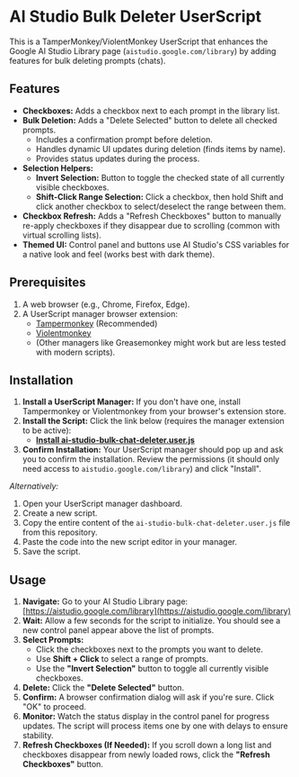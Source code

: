 # AI Studio Bulk Deleter UserScript

This is a TamperMonkey/ViolentMonkey UserScript that enhances the Google AI Studio Library page (`aistudio.google.com/library`) by adding features for bulk deleting prompts (chats).

## Features

*   **Checkboxes:** Adds a checkbox next to each prompt in the library list.
*   **Bulk Deletion:** Adds a "Delete Selected" button to delete all checked prompts.
    *   Includes a confirmation prompt before deletion.
    *   Handles dynamic UI updates during deletion (finds items by name).
    *   Provides status updates during the process.
*   **Selection Helpers:**
    *   **Invert Selection:** Button to toggle the checked state of all currently visible checkboxes.
    *   **Shift-Click Range Selection:** Click a checkbox, then hold Shift and click another checkbox to select/deselect the range between them.
*   **Checkbox Refresh:** Adds a "Refresh Checkboxes" button to manually re-apply checkboxes if they disappear due to scrolling (common with virtual scrolling lists).
*   **Themed UI:** Control panel and buttons use AI Studio's CSS variables for a native look and feel (works best with dark theme).

## Prerequisites

1.  A web browser (e.g., Chrome, Firefox, Edge).
2.  A UserScript manager browser extension:
    *   [Tampermonkey](https://www.tampermonkey.net/) (Recommended)
    *   [Violentmonkey](https://violentmonkey.github.io/)
    *   (Other managers like Greasemonkey might work but are less tested with modern scripts).

## Installation

1.  **Install a UserScript Manager:** If you don't have one, install Tampermonkey or Violentmonkey from your browser's extension store.
2.  **Install the Script:** Click the link below (requires the manager extension to be active):
    *   **[Install ai-studio-bulk-chat-deleter.user.js](https://github.com/TrainedPro/RepoStash/aistudio-bulk-deleter-userscript/raw/main/ai-studio-bulk-chat-deleter.user.js)**
3.  **Confirm Installation:** Your UserScript manager should pop up and ask you to confirm the installation. Review the permissions (it should only need access to `aistudio.google.com/library`) and click "Install".

*Alternatively:*

1.  Open your UserScript manager dashboard.
2.  Create a new script.
3.  Copy the entire content of the `ai-studio-bulk-chat-deleter.user.js` file from this repository.
4.  Paste the code into the new script editor in your manager.
5.  Save the script.

## Usage

1.  **Navigate:** Go to your AI Studio Library page: [https://aistudio.google.com/library](https://aistudio.google.com/library)
2.  **Wait:** Allow a few seconds for the script to initialize. You should see a new control panel appear above the list of prompts.
3.  **Select Prompts:**
    *   Click the checkboxes next to the prompts you want to delete.
    *   Use **Shift + Click** to select a range of prompts.
    *   Use the **"Invert Selection"** button to toggle all currently visible checkboxes.
4.  **Delete:** Click the **"Delete Selected"** button.
5.  **Confirm:** A browser confirmation dialog will ask if you're sure. Click "OK" to proceed.
6.  **Monitor:** Watch the status display in the control panel for progress updates. The script will process items one by one with delays to ensure stability.
7.  **Refresh Checkboxes (If Needed):** If you scroll down a long list and checkboxes disappear from newly loaded rows, click the **"Refresh Checkboxes"** button.